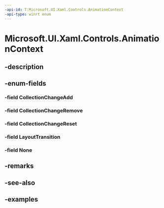 ```yaml
---
-api-id: T:Microsoft.UI.Xaml.Controls.AnimationContext
-api-type: winrt enum
---
```


# Microsoft.UI.Xaml.Controls.AnimationContext

<!--
public enum AnimationContext
-->


## -description

## -enum-fields

### -field CollectionChangeAdd

### -field CollectionChangeRemove

### -field CollectionChangeReset

### -field LayoutTransition

### -field None

## -remarks

## -see-also

## -examples


